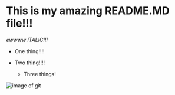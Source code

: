 # This is my amazing README.MD file!!!

_ewwww ITALIC!!!_

- One thing!!!!
- Two thing!!!!

  - Three things!


![image of git](https://devluchadore.files.wordpress.com/2012/07/ihategit.jpg?w=614)
